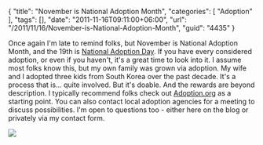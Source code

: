 {
	"title": "November is National Adoption Month",
	"categories": [
		"Adoption"
	],
	"tags": [],
	"date": "2011-11-16T09:11:00+06:00",
	"url": "/2011/11/16/November-is-National-Adoption-Month",
	"guid": "4435"
}

Once again I'm late to remind folks, but November is National Adoption Month, and the 19th is <a href="http://www.nationaladoptionday.org/">National Adoption Day</a>. If you have every considered adoption, or even if you haven't, it's a great time to look into it. I assume most folks know this, but my own family was grown via adoption. My wife and I adopted three kids from South Korea over the past decade. It's a process that is... quite involved. But it's doable. And the rewards are beyond description. I typically recommend folks check out <a href="http://www.adoption.org/">Adoption.org</a> as a starting point. You can also contact local adoption agencies for a meeting to discuss possibilities. I'm open to questions too - either here on the blog or privately via my contact form. 

<img src="https://static.raymondcamden.com/images/NationalAdoptionDay.jpg" />
